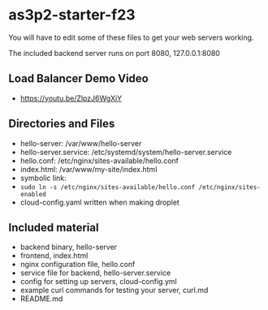 # as3p2-starter-f23

You will have to edit some of these files to get your web servers working.

The included backend server runs on port 8080, 127.0.0.1:8080

## Load Balancer Demo Video
- https://youtu.be/ZlpzJ6WgXiY

## Directories and Files
- hello-server: /var/www/hello-server
- hello-server.service: /etc/systemd/system/hello-server.service
- hello.conf: /etc/nginx/sites-available/hello.conf
- index.html: /var/www/my-site/index.html
- symbolic link: 
- ```sudo ln -s /etc/nginx/sites-available/hello.conf /etc/nginx/sites-enabled```
- cloud-config.yaml written when making droplet
## Included material

- backend binary, hello-server
- frontend, index.html
- nginx configuration file, hello.conf
- service file for backend, hello-server.service
- config for setting up servers, cloud-config.yml
- example curl commands for testing your server, curl.md
- README.md
